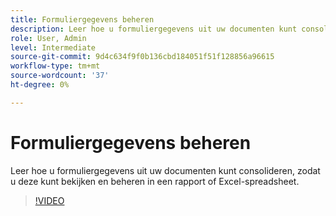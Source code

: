 ```yaml
---
title: Formuliergegevens beheren
description: Leer hoe u formuliergegevens uit uw documenten kunt consolideren
role: User, Admin
level: Intermediate
source-git-commit: 9d4c634f9f0b136cbd184051f51f128856a96615
workflow-type: tm+mt
source-wordcount: '37'
ht-degree: 0%

---
```


# Formuliergegevens beheren

Leer hoe u formuliergegevens uit uw documenten kunt consolideren, zodat u deze kunt bekijken en beheren in een rapport of Excel-spreadsheet.

>[!VIDEO](https://video.tv.adobe.com/v/3419330?quality=12&learn=on&hidetitle=true)
